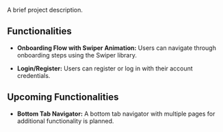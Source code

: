 A brief project description.

## Functionalities

- **Onboarding Flow with Swiper Animation:** Users can navigate through onboarding steps using the Swiper library.

- **Login/Register:** Users can register or log in with their account credentials.

## Upcoming Functionalities

- **Bottom Tab Navigator:** A bottom tab navigator with multiple pages for additional functionality is planned.
